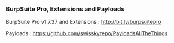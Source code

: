 ### BurpSuite Pro, Extensions and Payloads

BurpSuite Pro v1.7.37 and Extensions : http://bit.ly/burpsuitepro

Payloads : https://github.com/swisskyrepo/PayloadsAllTheThings
